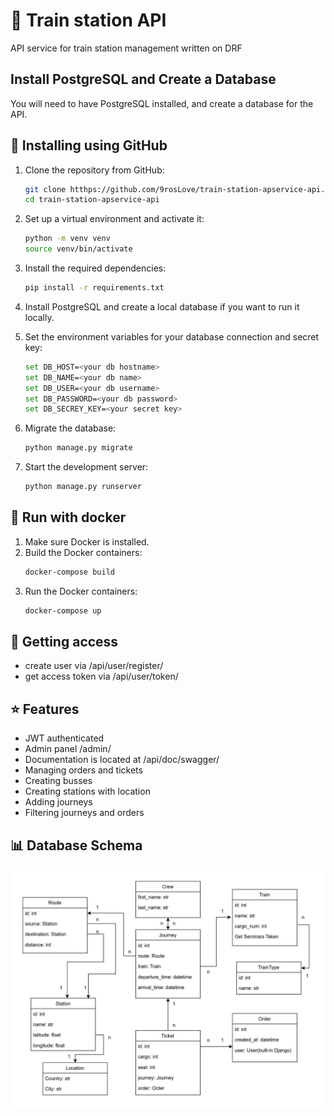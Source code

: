 # 🚅 Train station API

API service for train station management written on DRF

## Install PostgreSQL and Create a Database
You will need to have PostgreSQL installed, and create a database for the API.

## 🔧 Installing using GitHub
1. Clone the repository from GitHub:
    ```bash
    git clone htthps://github.com/9rosLove/train-station-apservice-api.git
    cd train-station-apservice-api
    ```

2. Set up a virtual environment and activate it:
    ```bash
    python -m venv venv
    source venv/bin/activate
    ```
3. Install the required dependencies:
    ```bash
    pip install -r requirements.txt
    ```
5. Install PostgreSQL and create a local database if you want to run it locally.
6. Set the environment variables for your database connection and secret key:

    ```bash
    set DB_HOST=<your db hostname>
    set DB_NAME=<your db name>
    set DB_USER=<your db username>
    set DB_PASSWORD=<your db password>
    set DB_SECREY_KEY=<your secret key>
    ```
7. Migrate the database:
    ```bash
    python manage.py migrate
    ```
8. Start the development server:
    ```bash
    python manage.py runserver
    ```
## 🐋 Run with docker
1. Make sure Docker is installed.
2. Build the Docker containers:
    ```bash
    docker-compose build
    ```
3. Run the Docker containers:
    ```bash
    docker-compose up
    ```
## 🔑 Getting access
- create user via /api/user/register/
- get access token via /api/user/token/

## ⭐ Features
- JWT authenticated
- Admin panel /admin/
- Documentation is located at /api/doc/swagger/
- Managing orders and tickets
- Creating busses
- Creating stations with location
- Adding journeys
- Filtering journeys and orders

## 📊 Database Schema
![DB_Schema](https://github.com/9rosLove/train-station-service-api/blob/50d0557320853adc8da5faeaf607a6abbaa45d7d/db_schema.jpg)

